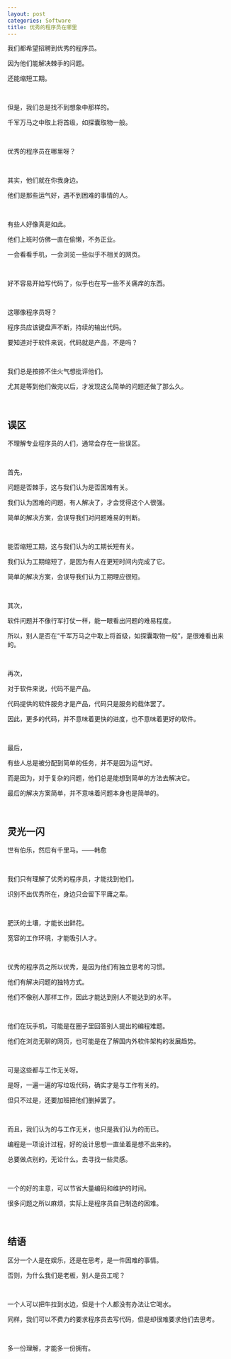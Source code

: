```yaml
---
layout: post
categories: Software
title: 优秀的程序员在哪里
---
```


我们都希望招聘到优秀的程序员。

因为他们能解决棘手的问题。

还能缩短工期。

<br/>

但是，我们总是找不到想象中那样的。

千军万马之中取上将首级，如探囊取物一般。

<br/>

优秀的程序员在哪里呀？

<br/>

其实，他们就在你我身边。

他们是那些运气好，遇不到困难的事情的人。

<br/>

有些人好像真是如此。

他们上班时仿佛一直在偷懒，不务正业。

一会看看手机，一会浏览一些似乎不相关的网页。

<br/>

好不容易开始写代码了，似乎也在写一些不关痛痒的东西。

<br/>

这哪像程序员呀？

程序员应该键盘声不断，持续的输出代码。

要知道对于软件来说，代码就是产品，不是吗？

<br/>

我们总是按捺不住火气想批评他们。

尤其是等到他们做完以后，才发现这么简单的问题还做了那么久。

<br/>

## **误区**

不理解专业程序员的人们，通常会存在一些误区。

<br/>

首先，

问题是否棘手，这与我们认为是否困难有关。

我们认为困难的问题，有人解决了，才会觉得这个人很强。

简单的解决方案，会误导我们对问题难易的判断。

<br/>

能否缩短工期，这与我们认为的工期长短有关。

我们认为工期缩短了，是因为有人在更短时间内完成了它。

简单的解决方案，会误导我们认为工期理应很短。

<br/>

其次，

软件问题并不像行军打仗一样，能一眼看出问题的难易程度。

所以，别人是否在“千军万马之中取上将首级，如探囊取物一般”，是很难看出来的。

<br/>

再次，

对于软件来说，代码不是产品。

代码提供的软件服务才是产品，代码只是服务的载体罢了。

因此，更多的代码，并不意味着更快的进度，也不意味着更好的软件。

<br/>

最后，

有些人总是被分配到简单的任务，并不是因为运气好。

而是因为，对于复杂的问题，他们总是能想到简单的方法去解决它。

最后的解决方案简单，并不意味着问题本身也是简单的。

<br/>

## **灵光一闪**

世有伯乐，然后有千里马。——韩愈

<br/>

我们只有理解了优秀的程序员，才能找到他们。

识别不出优秀所在，身边只会留下平庸之辈。

<br/>

肥沃的土壤，才能长出鲜花。

宽容的工作环境，才能吸引人才。

<br/>

优秀的程序员之所以优秀，是因为他们有独立思考的习惯。

他们有解决问题的独特方式。

他们不像别人那样工作，因此才能达到别人不能达到的水平。

<br/>

他们在玩手机，可能是在圈子里回答别人提出的编程难题。

他们在浏览无聊的网页，也可能是在了解国内外软件架构的发展趋势。

<br/>

可是这些都与工作无关呀。

是呀，一遍一遍的写垃圾代码，确实才是与工作有关的。

但只不过是，还要加班把他们删掉罢了。

<br/>

而且，我们认为的与工作无关，也只是我们认为的而已。

编程是一项设计过程，好的设计思想一直坐着是想不出来的。

总要做点别的，无论什么。去寻找一些灵感。

<br/>

一个的好的主意，可以节省大量编码和维护的时间。

很多问题之所以麻烦，实际上是程序员自己制造的困难。

<br/>

## **结语**

区分一个人是在娱乐，还是在思考，是一件困难的事情。

否则，为什么我们是老板，别人是员工呢？

<br/>

一个人可以把牛拉到水边，但是十个人都没有办法让它喝水。

同样，我们可以不费力的要求程序员去写代码，但是却很难要求他们去思考。

<br/>

多一份理解，才能多一份拥有。











